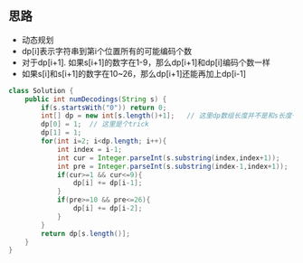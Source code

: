 ## 思路
- 动态规划
- dp[i]表示字符串到第i个位置所有的可能编码个数
- 对于dp[i+1]. 如果s[i+1]的数字在1-9，那么dp[i+1]和dp[i]编码个数一样
- 如果s[i]和s[i+1]的数字在10~26，那么dp[i+1]还能再加上dp[i-1]

```java
class Solution {
    public int numDecodings(String s) {
        if(s.startsWith("0")) return 0;
        int[] dp = new int[s.length()+1];   // 这里dp数组长度并不是和s长度一样
        dp[0] = 1;  // 这里是个trick
        dp[1] = 1;
        for(int i=2; i<dp.length; i++){
            int index = i-1;
            int cur = Integer.parseInt(s.substring(index,index+1));
            int pre = Integer.parseInt(s.substring(index-1,index+1));
            if(cur>=1 && cur<=9){
                dp[i] += dp[i-1];
            }
            if(pre>=10 && pre<=26){
                dp[i] += dp[i-2];
            }
        }
        return dp[s.length()];
    }
}
```
